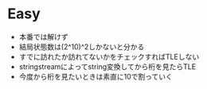 # Easy
* 本番では解けず
* 結局状態数は(2^10)^2しかないと分かる
* すでに訪れたか訪れてないかをチェックすればTLEしない
* stringstreamによってstring変換してから桁を見たらTLE
* 今度から桁を見たいときは素直に10で割っていく
